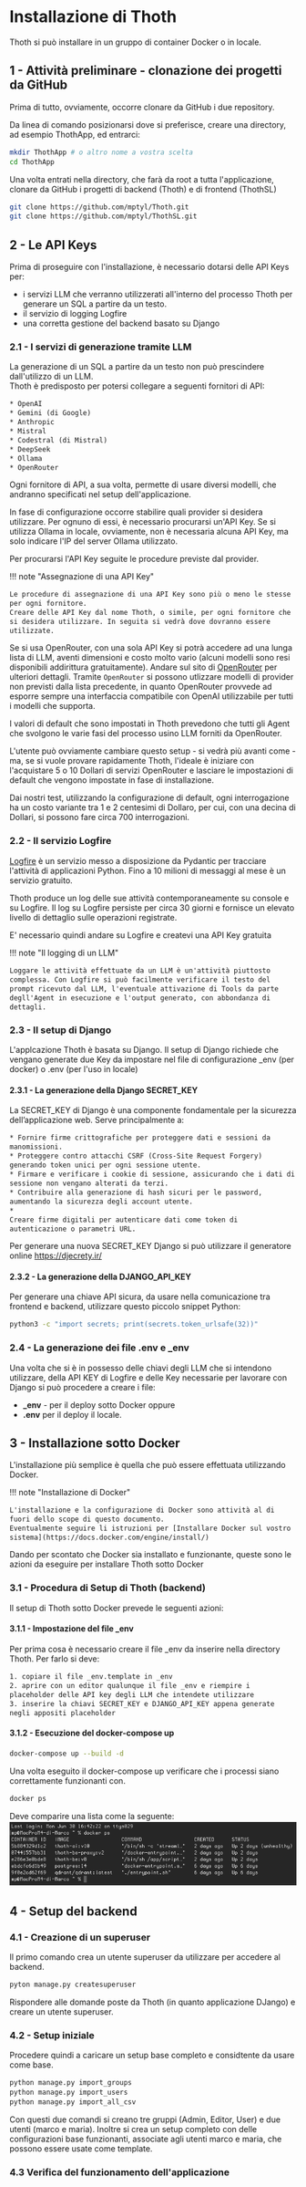 # Installazione di Thoth 

Thoth si può installare in un gruppo di container Docker o in locale.

## 1 - Attività preliminare - clonazione dei progetti da GitHub

Prima di tutto, ovviamente, occorre clonare da GitHub i due repository. 

Da linea di comando posizionarsi dove si preferisce, creare una directory, ad esempio ThothApp, ed entrarci:
   ```bash
   mkdir ThothApp # o altro nome a vostra scelta
   cd ThothApp
   ```

Una volta entrati nella directory, che farà da root a tutta l'applicazione, clonare da GitHub i progetti di backend (Thoth) e di frontend (ThothSL)

   ```bash
   git clone https://github.com/mptyl/Thoth.git 
   git clone https://github.com/mptyl/ThothSL.git 
   ```

## 2 - Le API Keys
Prima di proseguire con l'installazione, è necessario dotarsi delle API Keys per:

* i servizi LLM che verranno utilizzerati all'interno del processo Thoth per generare un SQL a partire da un testo.
* il servizio di logging Logfire
* una corretta gestione del backend basato su Django

### 2.1 - I servizi di generazione tramite LLM
La generazione di un SQL a partire da un testo non può prescindere dall'utilizzo di un LLM.  
Thoth è predisposto per potersi collegare a seguenti fornitori di API:

    * OpenAI 
    * Gemini (di Google)
    * Anthropic 
    * Mistral
    * Codestral (di Mistral)
    * DeepSeek
    * Ollama
    * OpenRouter

Ogni fornitore di API, a sua volta, permette di usare diversi modelli, che andranno specificati nel setup dell'applicazione.

In fase di configurazione occorre stabilire quali provider si desidera utilizzare.  Per ognuno di essi, è necessario procurarsi un'API Key.
Se si utilizza Ollama in locale, ovviamente, non è necessaria alcuna API Key, ma solo indicare l'IP del server Ollama utilizzato. 

Per procurarsi l'API Key seguite le procedure previste dal provider.

!!! note "Assegnazione di una API Key"

    Le procedure di assegnazione di una API Key sono più o meno le stesse per ogni fornitore. 
    Creare delle API Key dal nome Thoth, o simile, per ogni fornitore che si desidera utilizzare. In seguita si vedrà dove dovranno essere utilizzate.

Se si usa OpenRouter, con una sola API Key si potrà accedere ad una lunga lista di LLM, aventi dimensioni e costo molto vario (alcuni modelli sono resi disponibili addirittura gratuitamente). Andare sul sito di [OpenRouter](https://openrouter.ai/) per ulteriori dettagli. Tramite ```OpenRouter``` si possono utlizzare modelli di provider non previsti dalla lista precedente, in quanto OpenRouter provvede ad esporre sempre una interfaccia compatibile con OpenAI utilizzabile per tutti i modelli che supporta.  

I valori di default che sono impostati in Thoth prevedono che tutti gli Agent che svolgono le varie fasi del processo usino LLM forniti da OpenRouter. 

L'utente può ovviamente cambiare questo setup - si vedrà più avanti come - ma, se si vuole provare rapidamente Thoth, l'ideale è iniziare con l'acquistare 5 o 10 Dollari di servizi OpenRouter e lasciare le impostazioni di default che vengono impostate in fase di installazione. 

Dai nostri test, utilizzando la configurazione di default, ogni interrogazione ha un costo variante tra 1 e 2 centesimi di Dollaro, per cui, con una decina di Dollari, si possono fare circa 700 interrogazioni.

### 2.2 - Il servizio Logfire
[Logfire](https://pydantic.dev/logfire) è un servizio messo a disposizione da Pydantic per tracciare l'attività di applicazioni Python. Fino a 10 milioni di messaggi al mese è un servizio gratuito.  

Thoth produce un log delle sue attività contemporaneamente su console e su Logfire. Il log su Logfire persiste per circa 30 giorni e fornisce un elevato livello di dettaglio sulle operazioni registrate.

E' necessario quindi andare su Logfire e createvi una API Key gratuita

!!! note "Il logging di un LLM"

    Loggare le attività effettuate da un LLM è un'attività piuttosto complessa. Con Logfire si può facilmente verificare il testo del prompt ricevuto dal LLM, l'eventuale attivazione di Tools da parte degll'Agent in esecuzione e l'output generato, con abbondanza di dettagli.

### 2.3 - Il setup di Django

L'applcazione Thoth è basata su Django. Il setup di Django richiede che vengano generate due Key da impostare nel file di configurazione _env (per docker) o .env (per l'uso in locale)

#### 2.3.1 - La generazione della Django SECRET_KEY
La SECRET_KEY di Django è una componente fondamentale per la sicurezza dell’applicazione web. Serve principalmente a:

	* Fornire firme crittografiche per proteggere dati e sessioni da manomissioni.
	* Proteggere contro attacchi CSRF (Cross-Site Request Forgery) generando token unici per ogni sessione utente.
	* Firmare e verificare i cookie di sessione, assicurando che i dati di sessione non vengano alterati da terzi.
	* Contribuire alla generazione di hash sicuri per le password, aumentando la sicurezza degli account utente.
	* 
    Creare firme digitali per autenticare dati come token di autenticazione o parametri URL.
Per generare una nuova SECRET_KEY Django si può utilizzare il generatore online https://djecrety.ir/

#### 2.3.2 - La generazione della DJANGO_API_KEY
Per generare una chiave API sicura, da usare nella comunicazione tra frontend e backend, utilizzare questo piccolo snippet Python:
```bash
python3 -c "import secrets; print(secrets.token_urlsafe(32))"
```

### 2.4 - La generazione dei file .env e _env
Una volta che si è in possesso delle chiavi degli LLM che si intendono utilizzare, della API KEY di Logfire e delle Key necessarie per lavorare con Django si può procedere a creare i file:

- **_env** - per il deploy sotto Docker  oppure 
- **.env** per il deploy il locale.

## 3 - Installazione sotto Docker
L'installazione più semplice è quella che può essere effettuata utilizzando Docker. 

!!! note "Installazione di Docker"

    L'installazione e la configurazione di Docker sono attività al di fuori dello scope di questo documento.
    Eventualmente seguire li istruzioni per [Installare Docker sul vostro sistema](https://docs.docker.com/engine/install/)

Dando per scontato che Docker sia installato e funzionante, queste sono le azioni da eseguire per installare Thoth sotto Docker

### 3.1 - Procedura di Setup di Thoth (backend)
Il setup di Thoth sotto Docker prevede le seguenti azioni:

#### 3.1.1 - Impostazione del file _env
Per prima cosa è necessario creare il file _env da inserire nella directory Thoth. Per farlo si deve:  

    1. copiare il file _env.template in _env
    2. aprire con un editor qualunque il file _env e riempire i placeholder delle API key degli LLM che intendete utilizzare
    3. inserire la chiavi SECRET_KEY e DJANGO_API_KEY appena generate negli appositi placeholder
    
#### 3.1.2 - Esecuzione del docker-compose up

```bash
docker-compose up --build -d
```

Una volta eseguito il docker-compose up verificare che i processi siano correttamente funzionanti con.

```bash
docker ps
```

Deve comparire una lista come la seguente:
![Lista containers](../assets/ps-e.png)

## 4 - Setup del backend
### 4.1 - Creazione di un superuser
Il primo comando crea un utente superuser da utilizzare per accedere al backend.
```bash
pyton manage.py createsuperuser
```

Rispondere alle domande poste da Thoth (in quanto applicazione DJango) e creare un utente superuser.

###  4.2 - Setup iniziale
Procedere quindi a caricare un setup base completo e considtente da usare come base.
```bash
python manage.py import_groups
python manage.py import_users
python manage.py import_all_csv
```

Con questi due comandi si creano tre gruppi (Admin, Editor, User) e due utenti (marco e maria).
Inoltre si crea un setup completo con delle configurazioni base funzionanti, associate agli utenti marco e maria, che possono essere usate come template.

### 4.3 Verifica del funzionamento dell'applicazione
